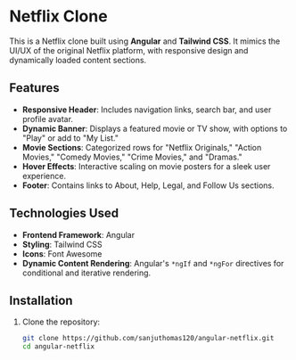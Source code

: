 # Netflix Clone

This is a Netflix clone built using **Angular** and **Tailwind CSS**. It mimics the UI/UX of the original Netflix platform, with responsive design and dynamically loaded content sections.

## Features

- **Responsive Header**: Includes navigation links, search bar, and user profile avatar.
- **Dynamic Banner**: Displays a featured movie or TV show, with options to "Play" or add to "My List."
- **Movie Sections**: Categorized rows for "Netflix Originals," "Action Movies," "Comedy Movies," "Crime Movies," and "Dramas."
- **Hover Effects**: Interactive scaling on movie posters for a sleek user experience.
- **Footer**: Contains links to About, Help, Legal, and Follow Us sections.

## Technologies Used

- **Frontend Framework**: Angular
- **Styling**: Tailwind CSS
- **Icons**: Font Awesome
- **Dynamic Content Rendering**: Angular's `*ngIf` and `*ngFor` directives for conditional and iterative rendering.

## Installation

1. Clone the repository:
   ```bash
   git clone https://github.com/sanjuthomas120/angular-netflix.git
   cd angular-netflix

